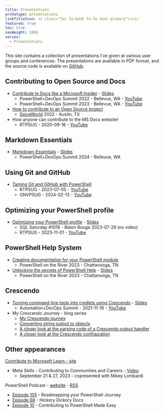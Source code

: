 ```yaml
---
title: Presentations
archetype: presentations
linkTitleIcon: <i class="fas fa-book fa-fw text-primary"></i>
featured: true
toc: true
navWeight: 1000
series:
  - Presentations
---
```

<!-- markdownlint-disable MD041 MD033 -->

This site contains a collection of presentations I've given at various user groups and conferences.
The presentations are available in PDF format, and the source code is available on [GitHub][16].

## Contributing to Open Source and Docs

- [Contribute to Docs like a Microsoft Insider][01] - [<i class="far fa-file-pdf"></i> Slides][07]
  - PowerShell+DevOps Summit 2022 - Bellevue, WA - [<i class="fab fa-youtube"></i> YouTube][25]
  - PowerShell+DevOps Summit 2023 - Bellevue, WA - [<i class="fab fa-youtube"></i> YouTube][29]
- [How to contribute to an Open Source project][04]
  - [SpiceWorld][22] 2022 - Austin, TX
- How anyone can contribute to the MS Docs website!
  - RTPSUG - 2020-09-16 - [<i class="fab fa-youtube"></i> YouTube][23]

## Markdown Essentials

- [Markdown-Essentials][aa] - [<i class="far fa-file-pdf"></i> Slides][bb]
  - PowerShell+DevOps Summit 2024 - Bellevue, WA

## Using Git and GitHub

- [Taming Git and GitHub with PowerShell][03]
  - RTPSUG - 2023-07-05 - [<i class="fab fa-youtube"></i> YouTube][24]
  - GNVPSUG - 2024-02-13 - [<i class="fab fa-youtube"></i> YouTube][28]

## Optimizing your PowerShell profile

- [Optimizing your PowerShell profile][06] - [<i class="far fa-file-pdf"></i> Slides][10]
  - SQL Saturday #1016 - Baton Rouge 2023-07-29 (no video)
  - RTPSUG - 2023-11-01 - [<i class="fab fa-youtube"></i> YouTube][27]

## PowerShell Help System

- [Creating documentation for your PowerShell module][17]
  - PowerShell on the River 2023 - Chattanooga, TN
- [Unlocking the secrets of PowerShell Help][05] - [<i class="far fa-file-pdf"></i> Slides][09]
  - PowerShell on the River 2023 - Chattanooga, TN

## Crescendo

- [Turning command-line tools into cmdlets using Crescendo][02] - [<i class="far fa-file-pdf"></i> Slides][08]
  - Automation+DevOps Summit - 2021-11-16 - [<i class="fab fa-youtube"></i> YouTube][26]
- My Crescendo Journey - blog series
  - [My Crescendo journey][14]
  - [Converting string output to objects][13]
  - [A closer look at the parsing code of a Crescendo output handler][12]
  - [A closer look at the Crescendo configuration][11]

## Other appearances

[Contribute to Microsoft Learn - site][31]

- Meta Skills - Contributing to Communities and Careers - [<i class="fa-solid fa-play"></i> Video][30]
  -	September 21 & 27, 2023 - copresented with Mikey Lombardi

PowerShell Podcast - [website][18] - [RSS][15]

- [Episode 105][21] - Roadmapping your PowerShell Journey
- [Episode 68][20] - Hickory Dickory Docs
- [Episode 10][19] - Contributing to PowerShell Made Easy

<!-- link references -->
[01]: ./01-contributedocs/
[02]: ./07-crescendo/
[03]: ./04-github/
[04]: ./02-opensource/
[05]: ./06-pshelp/
[06]: ./06-psprofiles/
[07]: downloads/ContributeDocs/Contribute%20to%20Docs%20like%20a%20Microsoft%20Insider.pdf
[08]: downloads/Crescendo/Get%20more%20from%20your%20tooling%20with%20Crescendo.pdf
[09]: downloads/PSHelp/Unlocking%20the%20secrets%20of%20PowerShell%20Help.pdf
[10]: downloads/PSProfiles/Optimizing%20Your%20PowerShell%20Profile.pdf
[11]: https://devblogs.microsoft.com/powershell-community/a-closer-look-at-the-crescendo-configuration/
[12]: https://devblogs.microsoft.com/powershell-community/a-closer-look-at-the-parsing-code-of-a-crescendo-output-handler/
[13]: https://devblogs.microsoft.com/powershell-community/converting-string-output-to-objects/
[14]: https://devblogs.microsoft.com/powershell-community/my-crescendo-journey/
[15]: https://feed.podbean.com/powershellpodcast/feed.xml
[16]: https://github.com/sdwheeler/presentations
[17]: https://mikefrobbins.github.io/psdocs-how-to
[18]: https://powershellpodcast.podbean.com/
[19]: https://powershellpodcast.podbean.com/e/contributing-to-powershell-made-easy-with-sean-wheeler/
[20]: https://powershellpodcast.podbean.com/e/hickory-dickory-docs/
[21]: https://powershellpodcast.podbean.com/e/roadmapping-your-powershell-journey-with-sean-wheeler/
[22]: https://www.spiceworks.com/spiceworld/
[23]: https://www.youtube.com/watch?v=0_DEB61YOMc "RTPSUG - 2020-09-16"
[24]: https://www.youtube.com/watch?v=5TPR66fFrsQ "RTPSUG - 2023-07-05"
[25]: https://www.youtube.com/watch?v=9-_VPIu6zLw "PowerShell+DevOps Summit 2022"
[26]: https://www.youtube.com/watch?v=acynivRDg7g "Crescendo"
[27]: https://www.youtube.com/watch?v=sajRAA9dkEY "RTPSUG - 2023-11-01"
[28]: https://www.youtube.com/watch?v=SuNCSbDzaow "GNVPSUG - 2023-02-13"
[29]: https://www.youtube.com/watch?v=ZQODV8krq1Q "PowerShell+DevOps Summit 2023"
[30]: https://learn-video.azurefd.net/vod/player?id=afb384b7-fd83-474d-a3f2-23dfacc127cf "MVP PGI Presentation series"
[31]: https://learn.microsoft.com/contribute/
[aa]: ./03-markdown/
[bb]: /downloads/Markdown/Markdown-Essentials.pdf
